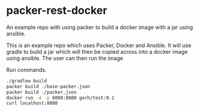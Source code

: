 # packer-rest-docker
An example repo with using packer to build a docker image with a jar using ansible. 


This is an example repo which uses Packer, Docker and Ansible.
It will use gradle to build a jar which will then be copied across into a docker image using ansible. 
The user can then run the image

Run commands.

```bash
./gradlew build
packer build ./base-packer.json
packer build ./packer.json
docker run -d -p 8080:8080 gerh/test:0.1
curl localhost:8080
```
